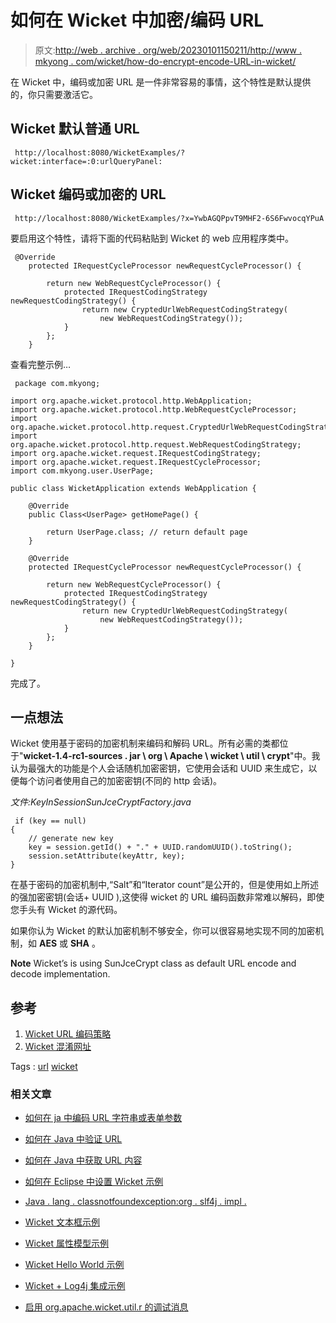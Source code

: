 # 如何在 Wicket 中加密/编码 URL

> 原文:[http://web . archive . org/web/20230101150211/http://www . mkyong . com/wicket/how-do-encrypt-encode-URL-in-wicket/](http://web.archive.org/web/20230101150211/http://www.mkyong.com/wicket/how-do-encrypt-encode-url-in-wicket/)

在 Wicket 中，编码或加密 URL 是一件非常容易的事情，这个特性是默认提供的，你只需要激活它。

## Wicket 默认普通 URL

```
 http://localhost:8080/WicketExamples/?wicket:interface=:0:urlQueryPanel: 
```

## Wicket 编码或加密的 URL

```
 http://localhost:8080/WicketExamples/?x=YwbAGQPpvT9MHF2-6S6FwvocqYPuA 
```

要启用这个特性，请将下面的代码粘贴到 Wicket 的 web 应用程序类中。

```
 @Override
	protected IRequestCycleProcessor newRequestCycleProcessor() {

		return new WebRequestCycleProcessor() {
			protected IRequestCodingStrategy newRequestCodingStrategy() {
				return new CryptedUrlWebRequestCodingStrategy(
					new WebRequestCodingStrategy());
			}
		};
	} 
```

查看完整示例…

```
 package com.mkyong;

import org.apache.wicket.protocol.http.WebApplication;
import org.apache.wicket.protocol.http.WebRequestCycleProcessor;
import org.apache.wicket.protocol.http.request.CryptedUrlWebRequestCodingStrategy;
import org.apache.wicket.protocol.http.request.WebRequestCodingStrategy;
import org.apache.wicket.request.IRequestCodingStrategy;
import org.apache.wicket.request.IRequestCycleProcessor;
import com.mkyong.user.UserPage;

public class WicketApplication extends WebApplication {

	@Override
	public Class<UserPage> getHomePage() {

		return UserPage.class; // return default page
	}

	@Override
	protected IRequestCycleProcessor newRequestCycleProcessor() {

		return new WebRequestCycleProcessor() {
			protected IRequestCodingStrategy newRequestCodingStrategy() {
				return new CryptedUrlWebRequestCodingStrategy(
					new WebRequestCodingStrategy());
			}
		};
	}

} 
```

完成了。

## 一点想法

Wicket 使用基于密码的加密机制来编码和解码 URL。所有必需的类都位于"**wicket-1.4-rc1-sources . jar \ org \ Apache \ wicket \ util \ crypt**"中。我认为最强大的功能是个人会话随机加密密钥，它使用会话和 UUID 来生成它，以便每个访问者使用自己的加密密钥(不同的 http 会话)。

*文件:KeyInSessionSunJceCryptFactory.java*

```
 if (key == null)
{
	// generate new key
	key = session.getId() + "." + UUID.randomUUID().toString();
	session.setAttribute(keyAttr, key);
} 
```

在基于密码的加密机制中,“Salt”和“Iterator count”是公开的，但是使用如上所述的强加密密钥(会话+ UUID ),这使得 wicket 的 URL 编码函数非常难以解码，即使您手头有 Wicket 的源代码。

如果你认为 Wicket 的默认加密机制不够安全，你可以很容易地实现不同的加密机制，如 **AES** 或 **SHA** 。

**Note**
Wicket’s is using SunJceCrypt class as default URL encode and decode implementation.

## 参考

1.  [Wicket URL 编码策略](http://web.archive.org/web/20201109034909/https://cwiki.apache.org/WICKET/url-coding-strategies.html)
2.  [Wicket 混淆网址](http://web.archive.org/web/20201109034909/https://cwiki.apache.org/WICKET/obfuscating-urls.html)

Tags : [url](http://web.archive.org/web/20201109034909/https://mkyong.com/tag/url/) [wicket](http://web.archive.org/web/20201109034909/https://mkyong.com/tag/wicket/)<input type="hidden" id="mkyong-current-postId" value="1068">

### 相关文章

*   [如何在 ja 中编码 URL 字符串或表单参数](/web/20201109034909/https://mkyong.com/java/how-to-encode-a-url-string-or-form-parameter-in-java/)
*   [如何在 Java 中验证 URL](/web/20201109034909/https://mkyong.com/java/how-to-validate-url-in-java/)
*   [如何在 Java 中获取 URL 内容](/web/20201109034909/https://mkyong.com/java/how-to-get-url-content-in-java/)
*   [如何在 Eclipse 中设置 Wicket 示例](/web/20201109034909/https://mkyong.com/wicket/how-do-setup-wicket-examples-in-eclipse/)
*   [Java . lang . classnotfoundexception:org . slf4j . impl .](/web/20201109034909/https://mkyong.com/wicket/java-lang-classnotfoundexception-org-slf4j-impl-staticloggerbinder/)

*   [Wicket 文本框示例](/web/20201109034909/https://mkyong.com/wicket/wicket-textbox-example/)
*   [Wicket 属性模型示例](/web/20201109034909/https://mkyong.com/wicket/wicket-propertymodel-example/)
*   [Wicket Hello World 示例](/web/20201109034909/https://mkyong.com/wicket/wicket-hello-world-example-with-maven-tutorial/)
*   [Wicket + Log4j 集成示例](/web/20201109034909/https://mkyong.com/wicket/wicket-log4j-integration-example/)
*   [启用 org.apache.wicket.util.r 的调试消息](/web/20201109034909/https://mkyong.com/wicket/enable-debug-messages-for-org-apache-wicket-util-resource/)